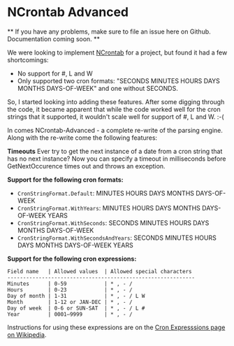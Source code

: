 # NCrontab Advanced

** If you have any problems, make sure to file an issue here on Github.  Documentation coming soon. **

We were looking to implement [NCrontab](https://github.com/atifaziz/NCrontab) for a project, but found it had a few shortcomings:
* No support for #, L and W
* Only supported two cron formats:  "SECONDS MINUTES HOURS DAYS MONTHS DAYS-OF-WEEK" and one without SECONDS.

So, I started looking into adding these features.  After some digging through the code, it became apparent that while the code worked well for the cron strings that it supported, it wouldn't scale well for support of #, L and W. :-(

In comes NCrontab-Advanced - a complete re-write of the parsing engine.  Along with the re-write come the following features:

**Timeouts**
Ever try to get the next instance of a date from a cron string that has no next instance?  Now you can specify a timeout in milliseconds before GetNextOccurence times out and throws an exception.

**Support for the following cron formats:**
* `CronStringFormat.Default`: MINUTES HOURS DAYS MONTHS DAYS-OF-WEEK
* `CronStringFormat.WithYears`: MINUTES HOURS DAYS MONTHS DAYS-OF-WEEK YEARS
* `CronStringFormat.WithSeconds`: SECONDS MINUTES HOURS DAYS MONTHS DAYS-OF-WEEK
* `CronStringFormat.WithSecondsAndYears`: SECONDS MINUTES HOURS DAYS MONTHS DAYS-OF-WEEK YEARS


**Support for the following cron expressions:**

```
Field name   | Allowed values  | Allowed special characters
------------------------------------------------------------
Minutes      | 0-59            | * , - /
Hours        | 0-23            | * , - /
Day of month | 1-31            | * , - / L W
Month        | 1-12 or JAN-DEC | * , - /
Day of week  | 0-6 or SUN-SAT  | * , - / L #
Year         | 0001–9999       | * , - /
```

Instructions for using these expressions are on the [Cron Expresssions page on Wikipedia](https://en.wikipedia.org/wiki/Cron#CRON_expression).